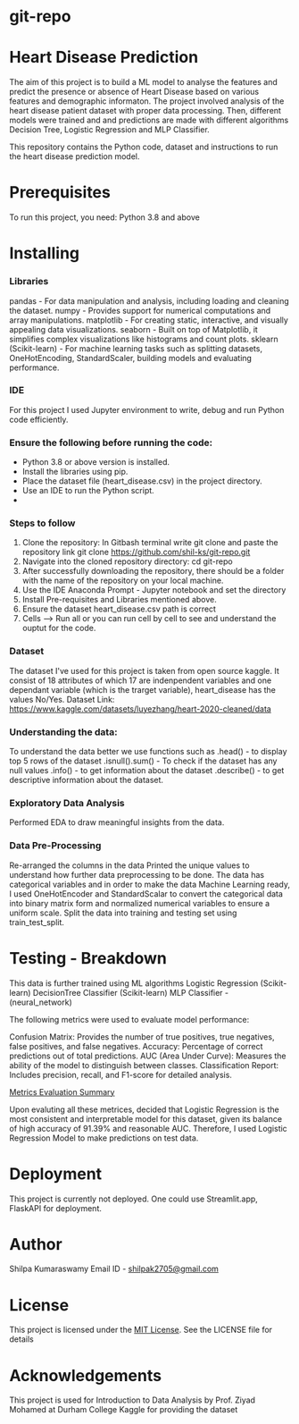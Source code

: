 # git-repo
# Heart Disease Prediction
The aim of this project is to build a ML model to analyse the features and predict the presence or absence of Heart Disease based on various features and demographic informaton.
The project involved analysis of the heart disease patient dataset with proper data processing. Then, different models were trained and and predictions are made with different algorithms Decision Tree, Logistic Regression and MLP Classifier. 

This repository contains the Python code, dataset and instructions to run the heart disease prediction model.

# Prerequisites
To run this project, you need:
Python 3.8 and above

# Installing
### Libraries 
pandas - For data manipulation and analysis, including loading and cleaning the dataset.
numpy - Provides support for numerical computations and array manipulations.
matplotlib - For creating static, interactive, and visually appealing data visualizations.
seaborn - Built on top of Matplotlib, it simplifies complex visualizations like histograms and count plots.
sklearn (Scikit-learn) - For machine learning tasks such as splitting datasets, OneHotEncoding, StandardScaler, building models and evaluating performance.

### IDE 
For this project I used Jupyter environment to write, debug and run Python code efficiently.

### Ensure the following before running the code:
- Python 3.8 or above version is installed.
- Install the libraries using pip.
- Place the dataset file (heart_disease.csv) in the project directory.
- Use an IDE to run the Python script.
- 
### Steps to follow
1. Clone the repository: In Gitbash terminal write git clone and paste the repository link
   git clone https://github.com/shil-ks/git-repo.git
2. Navigate into the cloned repository directory:
   cd git-repo
3. After successfully downloading the repository, there should be a folder with the name of the repository on your local machine.
4. Use the IDE Anaconda Prompt - Jupyter notebook and set the directory
5. Install Pre-requisites and Libraries mentioned above.
6. Ensure the dataset heart_disease.csv path is correct 
8. Cells --> Run all or you can run cell by cell to see and understand the ouptut for the code.


### Dataset   
The dataset I've used for this project is taken from open source kaggle.
It consist of 18 attributes of which 17 are indenpendent variables and one dependant variable (which is the trarget variable), heart_disease has the values No/Yes.
Dataset Link: https://www.kaggle.com/datasets/luyezhang/heart-2020-cleaned/data

### Understanding the data:
To understand the data better we use functions such as 
.head() - to display top 5 rows of the dataset
.isnull().sum() - To check if the dataset has any null values
.info() - to get information about the dataset
.describe() - to get descriptive information about the dataset.

### Exploratory Data Analysis
Performed EDA to draw meaningful insights from the data. 

### Data Pre-Processing

Re-arranged the columns in the data 
Printed the unique values to understand how further data preprocessing to be done.
The data has categorical variables and in order to make the data Machine Learning ready, I used OneHotEncoder and StandardScalar to convert the categorical data into binary matrix form and normalized numerical variables to ensure a uniform scale.
Split the data into training and testing set using train_test_split.

# Testing - Breakdown

This data is further trained using ML algorithms 
Logistic Regression (Scikit-learn)
DecisionTree Classifier (Scikit-learn)
MLP Classifier - (neural_network)

The following metrics were used to evaluate model performance:

Confusion Matrix: Provides the number of true positives, true negatives, false positives, and false negatives.
Accuracy: Percentage of correct predictions out of total predictions.
AUC (Area Under Curve): Measures the ability of the model to distinguish between classes.
Classification Report: Includes precision, recall, and F1-score for detailed analysis.

[Metrics Evaluation Summary](https://github.com/shil-ks/git-repo/blob/main/images/Metrics%20Evaluation%20Summary.png)

Upon evaluting all these metrices, decided that Logistic Regression is the most consistent and interpretable model for this dataset, given its balance of high accuracy of 91.39% and reasonable AUC. Therefore, I used Logistic Regression Model to make predictions on test data.

# Deployment
This project is currently not deployed.
One could use Streamlit.app,  FlaskAPI for deployment.

# Author
Shilpa Kumaraswamy 
Email ID - shilpak2705@gmail.com

# License
This project is licensed under the [MIT License](https://github.com/shil-ks/git-repo/blob/main/LICENSE). See the LICENSE file for details

# Acknowledgements
This project is used for Introduction to Data Analysis by Prof. Ziyad Mohamed at Durham College
Kaggle for providing the dataset




